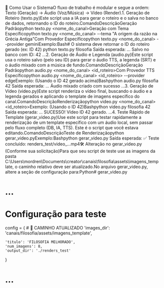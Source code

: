 🚀 Como Usar o SistemaO fluxo de trabalho é modular e segue a ordem: Texto (Geração) -> Áudio (Voz/Música) -> Vídeo (Render).1. Geração de Roteiro (texto.py)Este script usa a IA para gerar o roteiro e o salva no banco de dados, retornando o ID do roteiro.ComandoDescriçãoGeração Padrãopython texto.py <nome_do_canal>Geração com Tema Específicopython texto.py <nome_do_canal> --tema "A origem da razão na Grécia Antiga"Com Provedor Específicopython texto.py <nome_do_canal> --provider geminiExemplo:Bash# O sistema deve retornar o ID do roteiro gerado (ex: ID 42)
python texto.py filosofia 
Saída esperada: ... Salvo no banco com ID: 42 ...2. Geração de Áudio e Legenda (audio.py)Este script usa o roteiro salvo (pelo seu ID) para gerar o áudio TTS, a legenda (SRT) e o áudio mixado com a música de fundo.ComandoDescriçãoGeração Padrãopython audio.py <nome_do_canal> <id_roteiro>Com Provedor TTS Específicopython audio.py <nome_do_canal> <id_roteiro> --provider edgeExemplo: (Usando o ID 42 gerado acima)Bashpython audio.py filosofia 42
Saída esperada: ... Áudio mixado criado com sucesso ...3. Geração de Vídeo (video.py)Este script renderiza o vídeo final, buscando o áudio e a legenda gerados e aplicando o template de imagens específico do canal.ComandoDescriçãoRenderizaçãopython video.py <nome_do_canal> <id_roteiro>Exemplo: (Usando o ID 42)Bashpython video.py filosofia 42
Saída esperada: ... SUCESSO! Vídeo ID 42 gerado. ...4. Teste Rápido de Template (gerar_video.py)Use este script para testar rapidamente a renderização de um template específico com um áudio local, sem passar pelo fluxo completo (DB, IA, TTS). Este é o script que você estava editando.ComandoDescriçãoTeste de Renderizaçãopython gerar_video.pyExemplo:Bashpython gerar_video.py
Saída esperada: ✅ Teste concluído: renders_test/video_...mp4🛠️ Alteração no gerar_video.py (Conforme sua solicitação)Para que seu script de teste use as imagens da pasta C:\Users\mordren\Documents\creator\canais\filosofia\assets\imagens_template, o caminho relativo deve ser atualizado.No arquivo gerar_video.py, altere a seção de configuração para:Python# gerar_video.py

# ...
# Configuração para teste
config = {
    # 🎯 CAMINHO ATUALIZADO
    'images_dir': 'canais/filosofia/assets/imagens_template',
    
    'titulo': 'FILOSOFIA MELHORADO',
    'num_imagens': 8,
    'output_dir': './renders_test'
}

# ...
